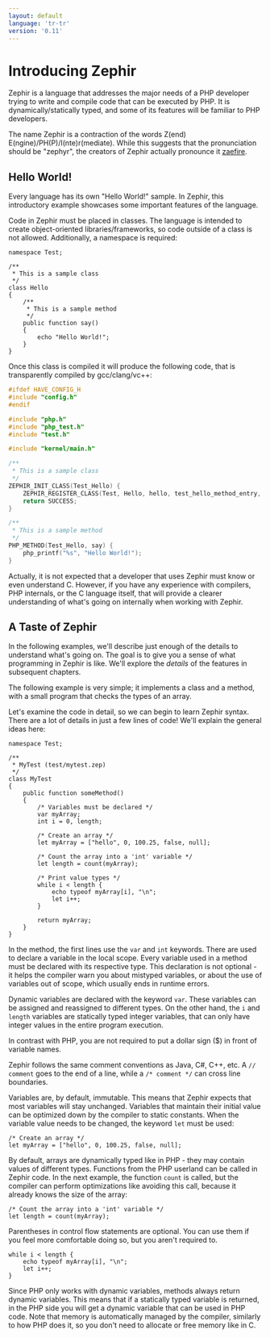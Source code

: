```yaml
---
layout: default
language: 'tr-tr'
version: '0.11'
---
```


# Introducing Zephir
Zephir is a language that addresses the major needs of a PHP developer trying to write and compile code that can be executed by PHP. It is dynamically/statically typed, and some of its features will be familiar to PHP developers.

The name Zephir is a contraction of the words Z(end) E(ngine)/PH(P)/I(nte)r(mediate). While this suggests that the pronunciation should be "zephyr", the creators of Zephir actually pronounce it [zaefire](http://translate.google.com/#en/en/zaefire).

<a name='hello-world'></a>

## Hello World!
Every language has its own "Hello World!" sample. In Zephir, this introductory example showcases some important features of the language.

Code in Zephir must be placed in classes. The language is intended to create object-oriented libraries/frameworks, so code outside of a class is not allowed. Additionally, a namespace is required:

```zephir
namespace Test;

/**
 * This is a sample class
 */
class Hello
{
    /**
     * This is a sample method
     */
    public function say()
    {
        echo "Hello World!";
    }
}
```

Once this class is compiled it will produce the following code, that is transparently compiled by gcc/clang/vc++:

```c
#ifdef HAVE_CONFIG_H
#include "config.h"
#endif

#include "php.h"
#include "php_test.h"
#include "test.h"

#include "kernel/main.h"

/**
 * This is a sample class
 */
ZEPHIR_INIT_CLASS(Test_Hello) {
    ZEPHIR_REGISTER_CLASS(Test, Hello, hello, test_hello_method_entry, 0);
    return SUCCESS;
}

/**
 * This is a sample method
 */
PHP_METHOD(Test_Hello, say) {
    php_printf("%s", "Hello World!");
}
```

Actually, it is not expected that a developer that uses Zephir must know or even understand C. However, if you have any experience with compilers, PHP internals, or the C language itself, that will provide a clearer understanding of what's going on internally when working with Zephir.

<a name='a-taste-of-zephir'></a>

## A Taste of Zephir
In the following examples, we'll describe just enough of the details to understand what's going on. The goal is to give you a sense of what programming in Zephir is like. We'll explore the *details* of the features in subsequent chapters.

The following example is very simple; it implements a class and a method, with a small program that checks the types of an array.

Let's examine the code in detail, so we can begin to learn Zephir syntax. There are a lot of details in just a few lines of code! We'll explain the general ideas here:

```zephir
namespace Test;

/**
 * MyTest (test/mytest.zep)
 */
class MyTest
{
    public function someMethod()
    {
        /* Variables must be declared */
        var myArray;
        int i = 0, length;

        /* Create an array */
        let myArray = ["hello", 0, 100.25, false, null];

        /* Count the array into a 'int' variable */
        let length = count(myArray);

        /* Print value types */
        while i < length {
            echo typeof myArray[i], "\n";
            let i++;
        }

        return myArray;
    }
}
```

In the method, the first lines use the `var` and `int` keywords. There are used to declare a variable in the local scope. Every variable used in a method must be declared with its respective type. This declaration is not optional - it helps the compiler warn you about mistyped variables, or about the use of variables out of scope, which usually ends in runtime errors.

Dynamic variables are declared with the keyword `var`. These variables can be assigned and reassigned to different types. On the other hand, the `i` and `length` variables are statically typed integer variables, that can only have integer values in the entire program execution.

In contrast with PHP, you are not required to put a dollar sign ($) in front of variable names.

Zephir follows the same comment conventions as Java, C#, C++, etc. A `// comment` goes to the end of a line, while a `/* comment */` can cross line boundaries.

Variables are, by default, immutable. This means that Zephir expects that most variables will stay unchanged. Variables that maintain their initial value can be optimized down by the compiler to static constants. When the variable value needs to be changed, the keyword `let` must be used:

```zephir
/* Create an array */
let myArray = ["hello", 0, 100.25, false, null];
```

By default, arrays are dynamically typed like in PHP - they may contain values of different types. Functions from the PHP userland can be called in Zephir code. In the next example, the function `count` is called, but the compiler can perform optimizations like avoiding this call, because it already knows the size of the array:

```zephir
/* Count the array into a 'int' variable */
let length = count(myArray);
```

Parentheses in control flow statements are optional. You can use them if you feel more comfortable doing so, but you aren't required to.

```zephir
while i < length {
    echo typeof myArray[i], "\n";
    let i++;
}
```

Since PHP only works with dynamic variables, methods always return dynamic variables. This means that if a statically typed variable is returned, in the PHP side you will get a dynamic variable that can be used in PHP code. Note that memory is automatically managed by the compiler, similarly to how PHP does it, so you don't need to allocate or free memory like in C.

